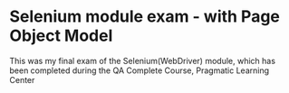 # Selenium module exam - with Page Object Model

This was my final exam of the Selenium(WebDriver) module, which has been completed during the QA Complete Course, Pragmatic Learning Center
